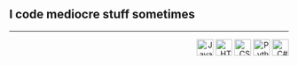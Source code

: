 <h2>I code mediocre stuff sometimes </h2>

---

<p align="right">
<img src="https://cdn.jsdelivr.net/gh/devicons/devicon/icons/javascript/javascript-original.svg" height="30" alt="JavaScript logo" />  
<img src="https://cdn.jsdelivr.net/gh/devicons/devicon/icons/html5/html5-original.svg" height="30" alt="HTML5 logo" />  
<img src="https://cdn.jsdelivr.net/gh/devicons/devicon/icons/css3/css3-original.svg" height="30" alt="CSS3 logo" />  
<img src="https://cdn.jsdelivr.net/gh/devicons/devicon/icons/python/python-original.svg" height="30" alt="Python logo" />  
<img src="https://cdn.jsdelivr.net/gh/devicons/devicon/icons/csharp/csharp-original.svg" height="30" alt="C# logo" />
</p>
